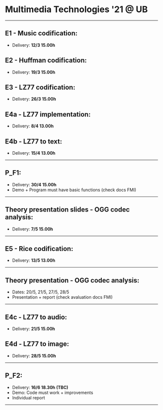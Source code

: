 # Multimedia Technologies '21 @ UB
---

## E1 - Music codification:
- Delivery: **12/3 15.00h**

## E2 - Huffman codification:
- Delivery: **19/3 15.00h**

## E3 - LZ77 codification:
- Delivery: **26/3 15.00h**

## E4a - LZ77 implementation:
- Delivery: **8/4 13.00h**

## E4b - LZ77 to text:
- Delivery: **15/4 13.00h**

---

## P_F1:
- Delivery: **30/4 15.00h**
- Demo + Program must have basic functions (check docs FMI)

---

## Theory presentation slides - OGG codec analysis:
- Delivery: **7/5 15.00h**

---

## E5 - Rice codification:
- Delivery: **13/5 13.00h**

---

## Theory presentation - OGG codec analysis:
- Dates: 20/5, 21/5, 27/5, 28/5
- Presentation + report (check avaluation docs FMI)

---

## E4c - LZ77 to audio:
- Delivery: **21/5 15.00h**

## E4d - LZ77 to image:
- Delivery: **28/5 15.00h**

---

## P_F2:
- Delivery: **16/6 18.30h (TBC)**
- Demo: Code must work + improvements
- Individual report

---